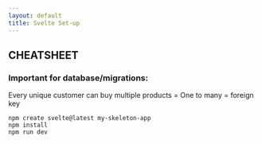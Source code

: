 ```yaml
---
layout: default
title: Svelte Set-up
---
```


<h2>CHEATSHEET</h2>
<h3>Important for database/migrations:</h3>
<p>Every unique customer can buy multiple products = One to many = foreign key</p>
<code>npm create svelte@latest my-skeleton-app
npm install
npm run dev</code>

